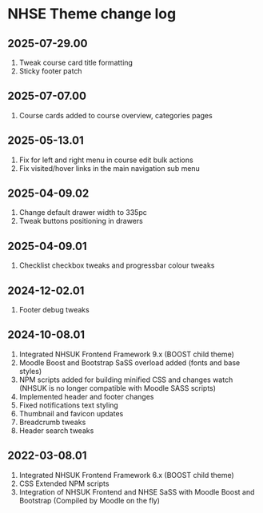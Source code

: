 # NHSE Theme change log

## 2025-07-29.00
1. Tweak course card title formatting
2. Sticky footer patch

## 2025-07-07.00
1. Course cards added to course overview, categories pages

## 2025-05-13.01
1. Fix for left and right menu in course edit bulk actions
2. Fix  visited/hover links in the main navigation sub menu

## 2025-04-09.02
1. Change default drawer width to 335pc
2. Tweak buttons positioning in drawers

## 2025-04-09.01
1. Checklist checkbox tweaks and progressbar colour tweaks 

## 2024-12-02.01
1. Footer debug tweaks

## 2024-10-08.01
1. Integrated NHSUK Frontend Framework 9.x (BOOST child theme)
2. Moodle Boost and Bootstrap SaSS overload added (fonts and base styles)
3. NPM scripts added for building minified CSS and changes watch (NHSUK is no longer compatible with Moodle SASS scripts)
4. Implemented header and footer changes
5. Fixed notifications text styling
6. Thumbnail and favicon updates
7. Breadcrumb tweaks
8. Header search tweaks

## 2022-03-08.01
1. Integrated NHSUK Frontend Framework 6.x (BOOST child theme) 
2. CSS Extended NPM scripts
3. Integration of NHSUK Frontend and NHSE SaSS with Moodle Boost and Bootstrap (Compiled by Moodle on the fly)
